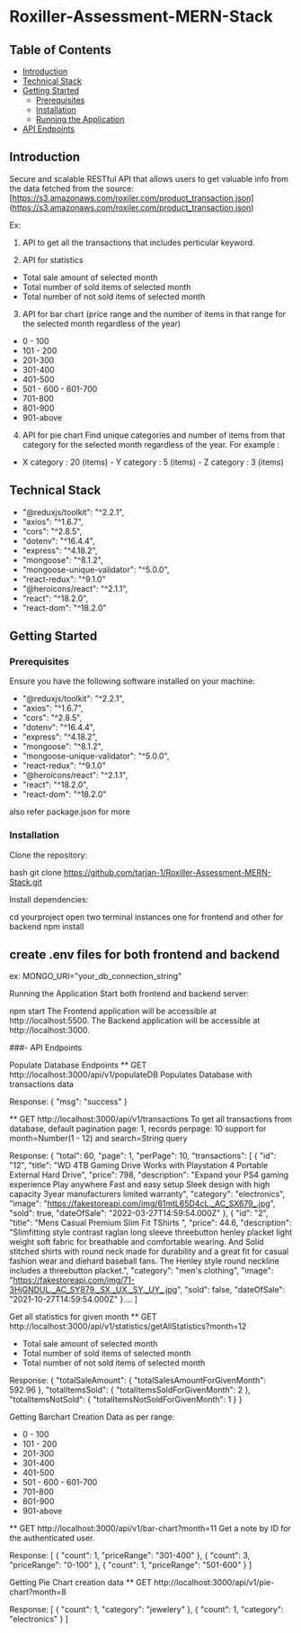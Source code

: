 # Roxiller-Assessment-MERN-Stack

## Table of Contents

- [Introduction](#introduction)
- [Technical Stack](#technical-stack)
- [Getting Started](#getting-started)
  - [Prerequisites](#prerequisites)
  - [Installation](#installation)
  - [Running the Application](#running-the-application)
- [API Endpoints](#api-endpoints)

## Introduction

Secure and scalable RESTful API that allows users to get valuable info from the data fetched from the source: [https://s3.amazonaws.com/roxiler.com/product_transaction.json] (https://s3.amazonaws.com/roxiler.com/product_transaction.json)

Ex:

1. API to get all the transactions that includes perticular keyword.

2. API for statistics

- Total sale amount of selected month
- Total number of sold items of selected month
- Total number of not sold items of selected month

3. API for bar chart (price range and the number of items in that range for the selected month regardless of the year)

- 0 - 100
- 101 - 200
- 201-300
- 301-400
- 401-500
- 501 - 600 - 601-700
- 701-800
- 801-900
- 901-above

4. API for pie chart Find unique categories and number of items from that category for the selected month regardless of the year.
   For example :

- X category : 20 (items) - Y category : 5 (items) - Z category : 3 (items)

## Technical Stack

- "@reduxjs/toolkit": "^2.2.1",
- "axios": "^1.6.7",
- "cors": "^2.8.5",
- "dotenv": "^16.4.4",
- "express": "^4.18.2",
- "mongoose": "^8.1.2",
- "mongoose-unique-validator": "^5.0.0",
- "react-redux": "^9.1.0"
- "@heroicons/react": "^2.1.1",
- "react": "^18.2.0",
- "react-dom": "^18.2.0"

## Getting Started

### Prerequisites

Ensure you have the following software installed on your machine:

- "@reduxjs/toolkit": "^2.2.1",
- "axios": "^1.6.7",
- "cors": "^2.8.5",
- "dotenv": "^16.4.4",
- "express": "^4.18.2",
- "mongoose": "^8.1.2",
- "mongoose-unique-validator": "^5.0.0",
- "react-redux": "^9.1.0"
- "@heroicons/react": "^2.1.1",
- "react": "^18.2.0",
- "react-dom": "^18.2.0"

also refer package.json for more

### Installation

Clone the repository:

bash
git clone https://github.com/tarjan-1/Roxiller-Assessment-MERN-Stack.git

Install dependencies:

cd yourproject
open two terminal instances one for frontend and other for backend
npm install

## create .env files for both frontend and backend 
ex: MONGO_URI="your_db_connection_string"

Running the Application
Start both frontend and backend server:

npm start
The Frontend application will be accessible at http://localhost:5500.
The Backend application will be accessible at http://localhost:3000.

###- API Endpoints

Populate Database Endpoints
\*\* GET http://localhost:3000/api/v1/populateDB
Populates Database with transactions data

Response:
{
"msg": "success"
}

\*\* GET http://localhost:3000/api/v1/transactions
To get all transactions from database, default pagination page: 1, records perpage: 10
support for month=Number(1 - 12) and search=String query

Response:
{
"total": 60,
"page": 1,
"perPage": 10,
"transactions": [
{
"id": "12",
"title": "WD 4TB Gaming Drive Works with Playstation 4 Portable External Hard Drive",
"price": 798,
"description": "Expand your PS4 gaming experience Play anywhere Fast and easy setup Sleek design with high capacity 3year manufacturers limited warranty",
"category": "electronics",
"image": "https://fakestoreapi.com/img/61mtL65D4cL._AC_SX679_.jpg",
"sold": true,
"dateOfSale": "2022-03-27T14:59:54.000Z"
},
{
"id": "2",
"title": "Mens Casual Premium Slim Fit TShirts ",
"price": 44.6,
"description": "Slimfitting style contrast raglan long sleeve threebutton henley placket light weight soft fabric for breathable and comfortable wearing. And Solid stitched shirts with round neck made for durability and a great fit for casual fashion wear and diehard baseball fans. The Henley style round neckline includes a threebutton placket.",
"category": "men's clothing",
"image": "https://fakestoreapi.com/img/71-3HjGNDUL._AC_SY879._SX._UX._SY._UY_.jpg",
"sold": false,
"dateOfSale": "2021-10-27T14:59:54.000Z"
}....
]

Get all statistics for given month
\*\* GET http://localhost:3000/api/v1/statistics/getAllStatistics?month=12

- Total sale amount of selected month
- Total number of sold items of selected month
- Total number of not sold items of selected month

Response:
{
"totalSaleAmount": {
"totalSalesAmountForGivenMonth": 592.96
},
"totalItemsSold": {
"totalItemsSoldForGivenMonth": 2
},
"totalItemsNotSold": {
"totalItemsNotSoldForGivenMonth": 1
}
}

Getting Barchart Creation Data as per range:

- 0 - 100
- 101 - 200
- 201-300
- 301-400
- 401-500
- 501 - 600 - 601-700
- 701-800
- 801-900
- 901-above

\*\* GET http://localhost:3000/api/v1/bar-chart?month=11
Get a note by ID for the authenticated user.

Response:
[
{
"count": 1,
"priceRange": "301-400"
},
{
"count": 3,
"priceRange": "0-100"
},
{
"count": 1,
"priceRange": "501-600"
}
]

Getting Pie Chart creation data
\*\* GET http://localhost:3000/api/v1/pie-chart?month=8

Response:
[
{
"count": 1,
"category": "jewelery"
},
{
"count": 1,
"category": "electronics"
}
]
